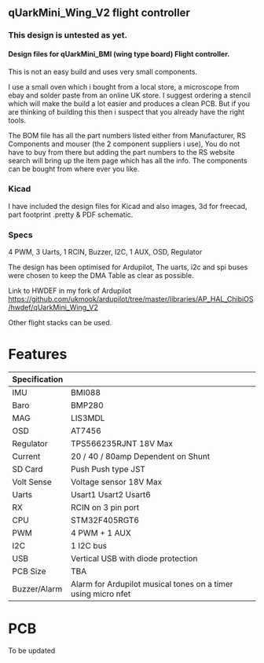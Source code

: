

 ## qUarkMini_Wing_V2 flight controller

 ### This design is untested as yet.

 #### Design files for qUarkMini_BMI (wing type board) Flight controller.

This is not an easy build and uses very small components.

I use a small oven which i bought from a local store, a microscope from ebay and solder paste from an online UK store. I suggest ordering a stencil which will make the build a lot easier and produces a clean PCB.
But if you are thinking of building this then i suspect that you already have the right tools.

The BOM file has all the part numbers listed either from Manufacturer, RS Components and mouser (the 2 component suppliers i use), You do not have to buy from there but adding the part numbers to the RS website search will bring up the item page which has all the info. The components can be bought from where ever you like.

 ### Kicad

I have included the design files for Kicad and also images, 3d for freecad, part footprint .pretty & PDF schematic.

 ### Specs

4 PWM, 3 Uarts, 1 RCIN, Buzzer, I2C, 1 AUX, OSD, Regulator


The design has been optimised for Ardupilot, The uarts, i2c and spi buses were chosen to keep the DMA Table as clear as possible.

Link to HWDEF in my fork of Ardupilot <https://github.com/ukmook/ardupilot/tree/master/libraries/AP_HAL_ChibiOS/hwdef/qUarkMini_Wing_V2>

Other flight stacks can be used.

 # Features

| Specification |  |
| ------ | ------ |
| IMU | BMI088 |
| Baro | BMP280 |
| MAG | LIS3MDL |
| OSD | AT7456 |
| Regulator | TPS566235RJNT 18V Max|
| Current | 20 / 40 / 80amp Dependent on Shunt|
| SD Card | Push Push type JST |
| Volt Sense | Voltage sensor 18V Max |
| Uarts | Usart1 Usart2 Usart6 |
| RX | RCIN on 3 pin port |
| CPU | STM32F405RGT6 |
| PWM | 4 PWM + 1 AUX|
| I2C | 1 I2C bus |
| USB | Vertical USB with diode protection |
| PCB Size | TBA |
| Buzzer/Alarm | Alarm for Ardupilot musical tones on a timer using micro nfet |

 # PCB

 To be updated
